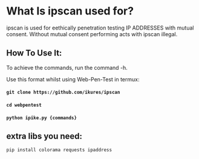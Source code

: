 # What Is ipscan used for?
ipscan is used for eethically penetration testing IP ADDRESSES with mutual consent. Without mutual consent performing acts with ipscan illegal.

## How To Use It:
To achieve the commands, run the command -h.

Use this format whilst using Web-Pen-Test in termux:

#### ```git clone https://github.com/ikures/ipscan```
#### ```cd webpentest```
#### ```python ipike.py {commands}```

## extra libs you need:
```pip install colorama requests ipaddress```

                    
